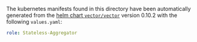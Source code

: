 The kubernetes manifests found in this directory have been automatically generated
from the [helm chart `vector/vector`](https://github.com/vectordotdev/helm-charts/tree/master/charts/vector)
version 0.10.2 with the following `values.yaml`:

```yaml
role: Stateless-Aggregator
```
